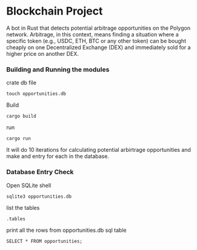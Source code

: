 # Blockchain Project
A bot in Rust that detects potential arbitrage opportunities on the Polygon network. Arbitrage, in this context, means finding a situation where a specific token (e.g., USDC, ETH, BTC or any other token) can be bought cheaply on one Decentralized Exchange (DEX) and immediately sold for a higher price on another DEX.

### Building and Running the modules

crate db file
```
touch opportunities.db
```

Build
```
cargo build
```


run
```
cargo run
```
It will do 10 iterations for calculating potential arbirtrage opportunities and make and entry for each in the database.

### Database Entry Check
Open SQLite shell
```
sqlite3 opportunities.db
```
list the tables
```
.tables
```
print all the rows from opportunities.db sql table
```
SELECT * FROM opportunities;
```
